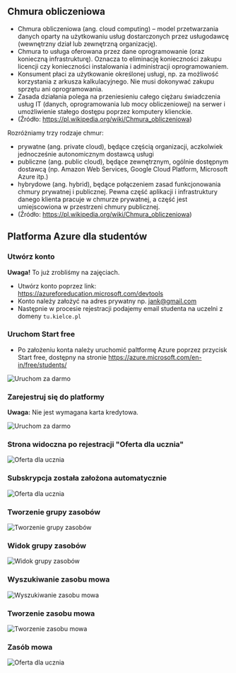 ## Chmura obliczeniowa

* Chmura obliczeniowa (ang. cloud computing) – model przetwarzania danych oparty na użytkowaniu usług dostarczonych przez usługodawcę (wewnętrzny dział lub zewnętrzną organizację).
* Chmura to usługa oferowana przez dane oprogramowanie (oraz konieczną infrastrukturę). Oznacza to eliminację konieczności zakupu licencji czy konieczności instalowania i administracji oprogramowaniem.
* Konsument płaci za użytkowanie określonej usługi, np. za możliwość korzystania z arkusza kalkulacyjnego. Nie musi dokonywać zakupu sprzętu ani oprogramowania.
* Zasada działania polega na przeniesieniu całego ciężaru świadczenia usług IT (danych, oprogramowania lub mocy obliczeniowej) na serwer i umożliwienie stałego dostępu poprzez komputery klienckie.
* (Źródło: https://pl.wikipedia.org/wiki/Chmura_obliczeniowa)

Rozróżniamy trzy rodzaje chmur:
* prywatne (ang. private cloud), będące częścią organizacji, aczkolwiek jednocześnie autonomicznym dostawcą usługi
* publiczne (ang. public cloud), będące zewnętrznym, ogólnie dostępnym dostawcą (np. Amazon Web Services, Google Cloud Platform, Microsoft Azure itp.)
* hybrydowe (ang. hybrid), będące połączeniem zasad funkcjonowania chmury prywatnej i publicznej. Pewna część aplikacji i infrastruktury danego klienta pracuje w chmurze prywatnej, a część jest umiejscowiona w przestrzeni chmury publicznej.
* (Źródło: https://pl.wikipedia.org/wiki/Chmura_obliczeniowa)

## Platforma Azure dla studentów

### Utwórz konto
**Uwaga!** To już zrobliśmy na zajęciach. 
* Utwórz konto poprzez link: https://azureforeducation.microsoft.com/devtools
* Konto należy założyć na adres prywatny np. jank@gmail.com
* Następnie w procesie rejestracji podajemy email studenta na uczelni z domeny ```tu.kielce.pl```

### Uruchom Start free
* Po założeniu konta należy uruchomić paltformę Azure poprzez przycisk Start free, dostępny na stronie https://azure.microsoft.com/en-in/free/students/

![Uruchom za darmo](https://github.com/lukpaw/iui-lectures/blob/main/iui02/img/1_azure_uruchom_za_darmo.jpg "Uruchom za darmo")

### Zarejestruj się do platformy 
**Uwaga:** Nie jest wymagana karta kredytowa.

![Uruchom za darmo](https://github.com/lukpaw/iui-lectures/blob/main/iui02/img/2_azure_rejestracja.jpg "Rejestracja")

### Strona widoczna po rejestracji "Oferta dla ucznia"

![Oferta dla ucznia](https://github.com/lukpaw/iui-lectures/blob/main/iui02/img/3_azure_oferta_dla_ucznia.jpg "Oferta dla ucznia")

### Subskrypcja została założona automatycznie

![Oferta dla ucznia](https://github.com/lukpaw/iui-lectures/blob/main/iui02/img/4_azure_subskrypcje.jpg "Subskrypcja")

### Tworzenie grupy zasobów

![Tworzenie grupy zasobów](https://github.com/lukpaw/iui-lectures/blob/main/iui02/img/5_azure_tworzenie_grupy_zasobów.jpg "Tworzenie grupy zasobów")

### Widok grupy zasobów

![Widok grupy zasobów](https://github.com/lukpaw/iui-lectures/blob/main/iui02/img/6_azure_grupa_zasobow.jpg "Widok grupy zasobów")

### Wyszukiwanie zasobu mowa

![Wyszukiwanie zasobu mowa](https://github.com/lukpaw/iui-lectures/blob/main/iui02/img/7_azure_wyszukiwanie_zasobu_mowa.jpg "Wyszukiwanie zasobu mowa")

### Tworzenie zasobu mowa

![Tworzenie zasobu mowa](https://github.com/lukpaw/iui-lectures/blob/main/iui02/img/8_azure_tworzenie_zasobu_mowa.jpg "Tworzenie zasobu mowa")

### Zasób mowa

![Oferta dla ucznia](https://github.com/lukpaw/iui-lectures/blob/main/iui02/img/9_azure_zasob_mowa.jpg "Zasób mowa")
